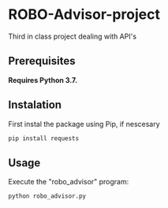 # ROBO-Advisor-project
Third in class project dealing with API's

## Prerequisites

**Requires Python 3.7.**

## Instalation 

First instal the package using Pip, if nescesary

```sh
pip install requests
```
## Usage

Execute the "robo_advisor" program:

```sh
python robo_advisor.py